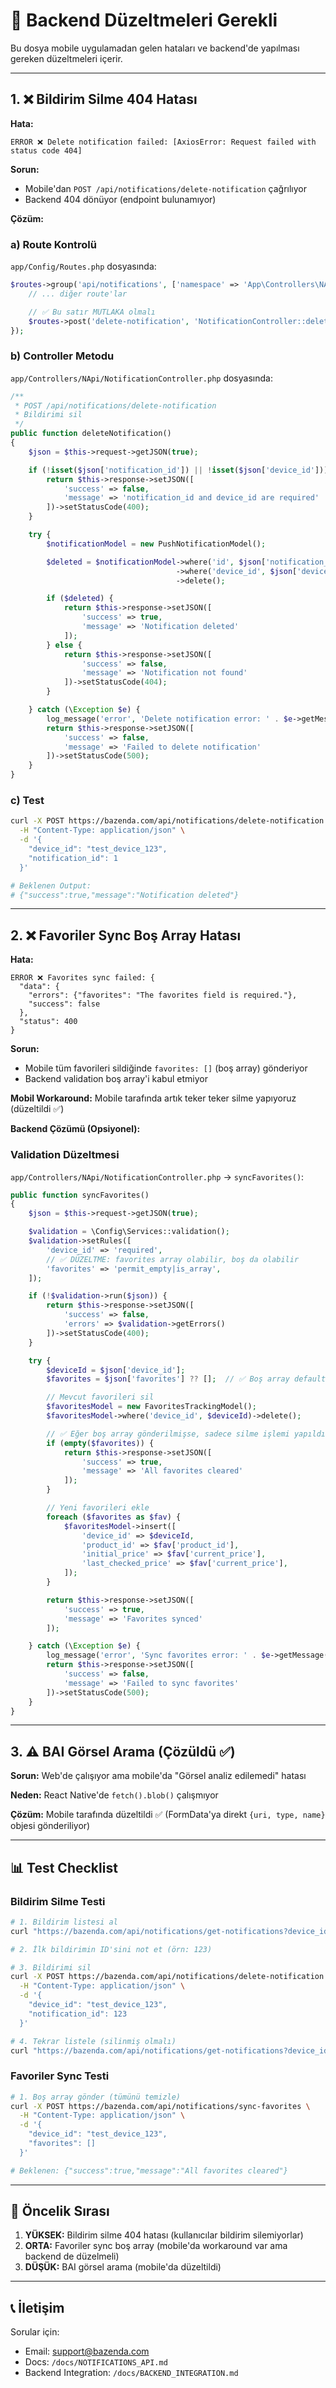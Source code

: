 # 🔧 Backend Düzeltmeleri Gerekli

Bu dosya mobile uygulamadan gelen hataları ve backend'de yapılması gereken düzeltmeleri içerir.

---

## 1. ❌ Bildirim Silme 404 Hatası

**Hata:**
```
ERROR ❌ Delete notification failed: [AxiosError: Request failed with status code 404]
```

**Sorun:**
- Mobile'dan `POST /api/notifications/delete-notification` çağrılıyor
- Backend 404 dönüyor (endpoint bulunamıyor)

**Çözüm:**

### a) Route Kontrolü
`app/Config/Routes.php` dosyasında:

```php
$routes->group('api/notifications', ['namespace' => 'App\Controllers\NApi'], function($routes) {
    // ... diğer route'lar

    // ✅ Bu satır MUTLAKA olmalı
    $routes->post('delete-notification', 'NotificationController::deleteNotification');
});
```

### b) Controller Metodu
`app/Controllers/NApi/NotificationController.php` dosyasında:

```php
/**
 * POST /api/notifications/delete-notification
 * Bildirimi sil
 */
public function deleteNotification()
{
    $json = $this->request->getJSON(true);

    if (!isset($json['notification_id']) || !isset($json['device_id'])) {
        return $this->response->setJSON([
            'success' => false,
            'message' => 'notification_id and device_id are required'
        ])->setStatusCode(400);
    }

    try {
        $notificationModel = new PushNotificationModel();

        $deleted = $notificationModel->where('id', $json['notification_id'])
                                     ->where('device_id', $json['device_id'])
                                     ->delete();

        if ($deleted) {
            return $this->response->setJSON([
                'success' => true,
                'message' => 'Notification deleted'
            ]);
        } else {
            return $this->response->setJSON([
                'success' => false,
                'message' => 'Notification not found'
            ])->setStatusCode(404);
        }

    } catch (\Exception $e) {
        log_message('error', 'Delete notification error: ' . $e->getMessage());
        return $this->response->setJSON([
            'success' => false,
            'message' => 'Failed to delete notification'
        ])->setStatusCode(500);
    }
}
```

### c) Test
```bash
curl -X POST https://bazenda.com/api/notifications/delete-notification \
  -H "Content-Type: application/json" \
  -d '{
    "device_id": "test_device_123",
    "notification_id": 1
  }'

# Beklenen Output:
# {"success":true,"message":"Notification deleted"}
```

---

## 2. ❌ Favoriler Sync Boş Array Hatası

**Hata:**
```
ERROR ❌ Favorites sync failed: {
  "data": {
    "errors": {"favorites": "The favorites field is required."},
    "success": false
  },
  "status": 400
}
```

**Sorun:**
- Mobile tüm favorileri sildiğinde `favorites: []` (boş array) gönderiyor
- Backend validation boş array'i kabul etmiyor

**Mobil Workaround:**
Mobile tarafında artık teker teker silme yapıyoruz (düzeltildi ✅)

**Backend Çözümü (Opsiyonel):**

### Validation Düzeltmesi
`app/Controllers/NApi/NotificationController.php` → `syncFavorites()`:

```php
public function syncFavorites()
{
    $json = $this->request->getJSON(true);

    $validation = \Config\Services::validation();
    $validation->setRules([
        'device_id' => 'required',
        // ✅ DÜZELTME: favorites array olabilir, boş da olabilir
        'favorites' => 'permit_empty|is_array',
    ]);

    if (!$validation->run($json)) {
        return $this->response->setJSON([
            'success' => false,
            'errors' => $validation->getErrors()
        ])->setStatusCode(400);
    }

    try {
        $deviceId = $json['device_id'];
        $favorites = $json['favorites'] ?? [];  // ✅ Boş array default

        // Mevcut favorileri sil
        $favoritesModel = new FavoritesTrackingModel();
        $favoritesModel->where('device_id', $deviceId)->delete();

        // ✅ Eğer boş array gönderilmişse, sadece silme işlemi yapıldı
        if (empty($favorites)) {
            return $this->response->setJSON([
                'success' => true,
                'message' => 'All favorites cleared'
            ]);
        }

        // Yeni favorileri ekle
        foreach ($favorites as $fav) {
            $favoritesModel->insert([
                'device_id' => $deviceId,
                'product_id' => $fav['product_id'],
                'initial_price' => $fav['current_price'],
                'last_checked_price' => $fav['current_price'],
            ]);
        }

        return $this->response->setJSON([
            'success' => true,
            'message' => 'Favorites synced'
        ]);

    } catch (\Exception $e) {
        log_message('error', 'Sync favorites error: ' . $e->getMessage());
        return $this->response->setJSON([
            'success' => false,
            'message' => 'Failed to sync favorites'
        ])->setStatusCode(500);
    }
}
```

---

## 3. ⚠️ BAI Görsel Arama (Çözüldü ✅)

**Sorun:**
Web'de çalışıyor ama mobile'da "Görsel analiz edilemedi" hatası

**Neden:**
React Native'de `fetch().blob()` çalışmıyor

**Çözüm:**
Mobile tarafında düzeltildi ✅ (FormData'ya direkt `{uri, type, name}` objesi gönderiliyor)

---

## 📊 Test Checklist

### Bildirim Silme Testi
```bash
# 1. Bildirim listesi al
curl "https://bazenda.com/api/notifications/get-notifications?device_id=test_device_123"

# 2. İlk bildirimin ID'sini not et (örn: 123)

# 3. Bildirimi sil
curl -X POST https://bazenda.com/api/notifications/delete-notification \
  -H "Content-Type: application/json" \
  -d '{
    "device_id": "test_device_123",
    "notification_id": 123
  }'

# 4. Tekrar listele (silinmiş olmalı)
curl "https://bazenda.com/api/notifications/get-notifications?device_id=test_device_123"
```

### Favoriler Sync Testi
```bash
# 1. Boş array gönder (tümünü temizle)
curl -X POST https://bazenda.com/api/notifications/sync-favorites \
  -H "Content-Type: application/json" \
  -d '{
    "device_id": "test_device_123",
    "favorites": []
  }'

# Beklenen: {"success":true,"message":"All favorites cleared"}
```

---

## 🚨 Öncelik Sırası

1. **YÜKSEK:** Bildirim silme 404 hatası (kullanıcılar bildirim silemiyorlar)
2. **ORTA:** Favoriler sync boş array (mobile'da workaround var ama backend de düzelmeli)
3. **DÜŞÜK:** BAI görsel arama (mobile'da düzeltildi)

---

## 📞 İletişim

Sorular için:
- Email: support@bazenda.com
- Docs: `/docs/NOTIFICATIONS_API.md`
- Backend Integration: `/docs/BACKEND_INTEGRATION.md`
